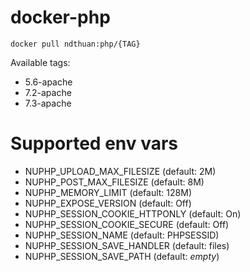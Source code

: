 # docker-php

`docker pull ndthuan:php/{TAG}`

Available tags: 
* 5.6-apache
* 7.2-apache
* 7.3-apache

# Supported env vars

* NUPHP_UPLOAD_MAX_FILESIZE (default: 2M)
* NUPHP_POST_MAX_FILESIZE (default: 8M)
* NUPHP_MEMORY_LIMIT (default: 128M)
* NUPHP_EXPOSE_VERSION (default: Off)
* NUPHP_SESSION_COOKIE_HTTPONLY (default: On)
* NUPHP_SESSION_COOKIE_SECURE (default: Off)
* NUPHP_SESSION_NAME (default: PHPSESSID)
* NUPHP_SESSION_SAVE_HANDLER (default: files)
* NUPHP_SESSION_SAVE_PATH (default: _empty_)
